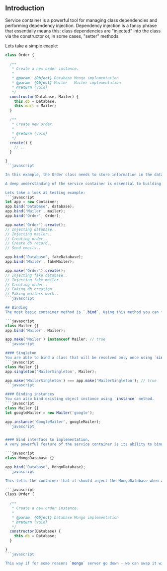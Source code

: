 
## Introduction

Service container is a powerful tool for managing class dependencies and performing dependency injection. Dependency injection is a fancy phrase that essentially means this: class dependencies are "injected" into the class via the constructor or, in some cases, "setter" methods.

Lets take a simple exaple:

```javascript
class Order {
  
  /**
   * Create a new order instance.
   *
   * @param  {Object} Database Mongo implementation
   * @param  {Object} Mailer   Mailer implementation
   * @return {void}
   */
  constructor(Database, Mailer) {
    this.db = Database;
    this.mail = Mailer;
  }

  /**
   * Create new order.
   *
   * @return {void}
   */
  create() {
    // ..
  }

}
```javascript

In this example, the Order class needs to store information in the database and send e-mails when a order is create. So, we will inject a service that is able to interact with database and send e-mails. Since the services are injected, we are able to easily swap them out with another implementations. We are also able to easily "mock", or create a dummy implementation of the database and mailer when testing our application.

A deep understanding of the service container is essential to building a powerful, large application.

Lets take a look at testing example:
```javascript
let app = new Container;
app.bind('Database', database);
app.bind('Mailer', mailer);
app.bind('Order', Order);

app.make('Order').create();
// Injecting database..
// Injecting mailer..
// Creating order..
// Create db record..
// Send emails..

app.bind('Database', fakeDatabase);
app.bind('Mailer', fakeMailer);

app.make('Order').create();
// Injecting fake database..
// Injecting fake mailer..
// Creating order..
// Faking db creation..
// Faking mailers work..
```javascript

## Binding
The most basic container method is `.bind`. Using this method you can *bind* class to the service container.

```javascript
class Mailer {}
app.bind('Mailer', Mailer);

app.make('Mailer') instanceof Mailer; // true
```javascript

#### Singleton
You are able to bind a class that will be resolved only once using `singleton` method.
```javascript
class Mailer {}
app.singleton('MailerSingleton', Mailer);

app.make('MailerSingleton') === app.make('MailerSingleton'); // true
```javascript

#### Binding instances
You can also bind existing object instance using `instance` method.
```javascript
class Mailer {}
let googleMailer = new Mailer('google');

app.instance('GoogleMailer', googleMailer);
```javascript


#### Bind interface to implementation.
A very powerful feature of the service container is its ability to bind an interface to a given implementation. For example, let's assume we have an Database interface and a MongoDatabase implementation. Once we have coded our MongoDatabase implementation of this interface, we can register it with the service container like so:

```javascript
class MongoDatabase {}

app.bind('Database', MongoDatabase);
```javascript

This tells the container that it should inject the MongoDatabase when a class needs an implementation of Database.

```javascript
Class Order {
  
  /**
   * Create a new order instance.
   *
   * @param  {Object} Database Mongo implementation
   * @return {void}
   */
  constructor(Database) {
    this.db = Database;
  }

}
```javascript

This way if for some reasons `mongo` server go down - we can swap it with different implementation `app.bind('Database', MysqlDatabase);`.
